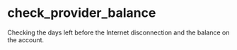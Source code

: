 # check_provider_balance
Checking the days left before the Internet disconnection and the balance on the account.
